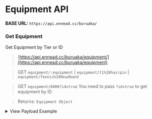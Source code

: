 # Equipment API

**BASE URL:** `https://api.ennead.cc/buruaka/`

### Get Equipment
Get Equipment by Tier or ID

> [https://api.ennead.cc/buruaka/equipment/](https://api.ennead.cc/buruaka/equipment)

> GET `equipment/:equipment` | `equipment/t1%20hairpin` | `equipment/Tennis%20Headband`

> GET `equipment/6000?id=true` You need to pass `?id=true` to get equipment by ID

> Returns: `Equipment Object`
<details>
<summary>View Payload Example</summary>

```json
{
    "data": {
        "ID": 6000,
        "name": "Tennis Headband",
        "description": "A tennis headband from Serval, a sportswear brand. It's made of a high-moisture-absorption material to prevent sweating during exercise.",
        "category": "Hairpin",
        "rarity": "N",
        "maxLevel": 10,
        "recipeID": 600,
        "tier": 1,
        "tags": ["Equipment", "Hairpin"]
    },
    "drops": [
        {
            "stageName": "[Normal] Main Chapter 01 - Stage 04",
            "stageInfo": {
                "ID": 1011104
            },
            "stageRewardID": 6000,
            "dropAmount": 1,
            "dropChance": 30
        },
        {
            "stageName": "[Hard] Main Chapter 01 - Stage 03",
            "stageInfo": {
                "ID": 1012103
            },
            "stageRewardID": 6000,
            "dropAmount": 1,
            "dropChance": 60
        },
        {
            "stageName": "[Normal] Main Chapter 02 - Stage 01",
            "stageInfo": {
                "ID": 1021101
            },
            "stageRewardID": 6000,
            "dropAmount": 1,
            "dropChance": 40
        },
        {
            "stageName": "[Normal] Main Chapter 02 - Stage 02",
            "stageInfo": {
                "ID": 1021102
            },
            "stageRewardID": 6000,
            "dropAmount": 1,
            "dropChance": 40
        },
        {
            "stageName": "[Normal] Main Chapter 02 - Stage 03",
            "stageInfo": {
                "ID": 1021103
            },
            "stageRewardID": 6000,
            "dropAmount": 1,
            "dropChance": 30
        },
        {
            "stageName": "[Hard] Main Chapter 02 - Stage 03",
            "stageInfo": {
                "ID": 1022103
            },
            "stageRewardID": 6000,
            "dropAmount": 1,
            "dropChance": 80
        }
    ]
}
```
</details>